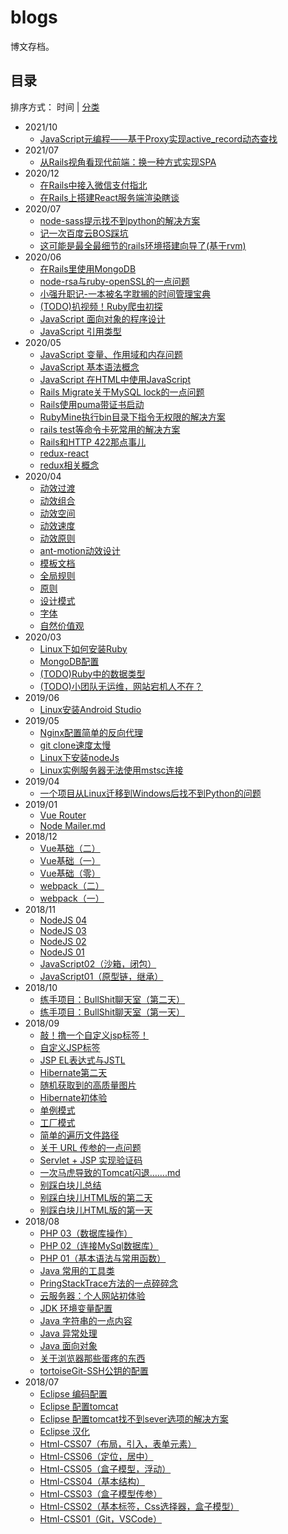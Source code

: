 # blogs
博文存档。

## 目录

排序方式： 时间 | [分类](./toc_by_category.md)

- 2021/10
    - [JavaScript元编程——基于Proxy实现active_record动态查找](./技术/编程语言/javascript/javascript元编程——基于Proxy实现active_record动态查找.md)
- 2021/07
    - [从Rails视角看现代前端：换一种方式实现SPA](/技术/框架学习/Rails/从Rails视角看现代前端——换一种方式实现SPA.md)
- 2020/12
    - [在Rails中接入微信支付指北](/技术/框架学习/Rails/在Rails中接入微信支付指北.md)
    - [在Rails上搭建React服务端渲染瞎谈](/技术/框架学习/Rails/在Rails上搭建React服务端渲染瞎谈.md)
- 2020/07
    - [node-sass提示找不到python的解决方案](./技术/踩坑记录/node-sass提示找不到python的解决方案.md)
    - [记一次百度云BOS踩坑](./技术/垃圾教程/记一次百度云BOS踩坑.md)
    - [这可能是最全最细节的rails环境搭建向导了(基于rvm)](./技术/框架学习/Rails/这可能是最全最细节的rails环境搭建向导了(基于rvm).md)
- 2020/06
    - [在Rails里使用MongoDB](/技术/框架学习/Rails/在Rails里使用MongoDB.md)
    - [node-rsa与ruby-openSSL的一点问题](./技术/编程语言/ruby/node-rsa与ruby-openSSL的一点问题.md)
    - [小强升职记-一本被名字耽搁的时间管理宝典](./杂文/小强升职记-一本被名字耽搁的时间管理宝典.md)
    - [(TODO)扒视频！Ruby爬虫初探](./技术/编程语言/ruby/扒视频！Ruby爬虫初探.md)
    - [JavaScript 面向对象的程序设计](./技术/编程语言/javascript/JavaScript-5-面向对象的程序设计.md)
    - [JavaScript 引用类型](./技术/编程语言/javascript/JavaScript-4-引用类型.md)
- 2020/05
    - [JavaScript 变量、作用域和内存问题](./技术/编程语言/javascript/JavaScript-3-变量、作用域和内存问题.md)
    - [JavaScript 基本语法概念](./技术/编程语言/javascript/JavaScript-2-基本语法概念.md)
    - [JavaScript 在HTML中使用JavaScript](./技术/编程语言/javascript/JavaScript-1-在HTML中使用JavaScript.md)
    - [Rails Migrate关于MySQL lock的一点问题](/技术/框架学习/Rails/Rails-Migrate关于MySQL-lock的一点问题.md)
    - [Rails使用puma带证书启动](/技术/框架学习/Rails/Rails使用puma带证书启动.md)
    - [RubyMine执行bin目录下指令无权限的解决方案](./技术/踩坑记录/RubyMine执行bin目录下指令无权限的解决方案.md)
    - [rails test等命令卡死常用的解决方案](/技术/框架学习/Rails/Rails-test等命令卡死常用的解决方案.md)
    - [Rails和HTTP 422那点事儿](/技术/框架学习/Rails/Rails和HTTP422那点事儿.md)
    - [redux-react](./技术/框架学习/React/redux-react.md)
    - [redux相关概念](./技术/框架学习/React/redux相关概念.md)
- 2020/04
    - [动效过渡](./设计/antd/动效过渡.md)
    - [动效组合](./设计/antd/动效组合.md)
    - [动效空间](./设计/antd/动效空间.md)
    - [动效速度](./设计/antd/动效速度.md)
    - [动效原则](./设计/antd/动效原则.md)
    - [ant-motion动效设计](./设计/antd/ant-motion动效设计.md)
    - [模板文档](./设计/antd/模板文档.md)
    - [全局规则](./设计/antd/全局规则.md)
    - [原则](./设计/antd/原则.md)
    - [设计模式](./设计/antd/设计模式.md)
    - [字体](./设计/antd/字体.md)
    - [自然价值观](./设计/antd/自然价值观.md)
- 2020/03
    - [Linux下如何安装Ruby](./技术/编程语言/ruby/Linux下如何安装Ruby.md)
    - [MongoDB配置](./技术/垃圾教程/MongoDB配置.md)
    - [(TODO)Ruby中的数据类型](./技术/编程语言/ruby/Ruby中的数据类型.md)
    - [(TODO)小团队无运维，网站宕机人不在？](./技术/垃圾教程/小团队无运维，网站宕机人不在？.md)
- 2019/06
    - [Linux安装Android Studio](./技术/踩坑记录/Linux安装android-studio.md)
- 2019/05
    - [Nginx配置简单的反向代理](./技术/垃圾教程/Nginx配置简单的反向代理.md)
    - [git clone速度太慢](./技术/踩坑记录/git-clone速度太慢.md)
    - [Linux下安装nodeJs](./技术/踩坑记录/Linux下安装nodeJs.md)
    - [Linux实例服务器无法使用mstsc连接](./技术/踩坑记录/Linux实例服务器无法使用mstsc连接.md)
- 2019/04
    - [一个项目从Linux迁移到Windows后找不到Python的问题](./技术/踩坑记录/项目从Linux迁移到Windows后找不到Python的问题.md)
- 2019/01
    - [Vue Router](./技术/一些旧的笔记存档/Vue-Router.md)
    - [Node Mailer.md](./技术/一些旧的笔记存档/nodemailer.md)
- 2018/12
    - [Vue基础（二）](./技术/一些旧的笔记存档/Vue基础（二）.md)
    - [Vue基础（一）](./技术/一些旧的笔记存档/Vue基础（一）.md)
    - [Vue基础（零）](./技术/一些旧的笔记存档/Vue基础（零）.md)
    - [webpack（二）](./技术/一些旧的笔记存档/webpack（二）.md)
    - [webpack（一）](./技术/一些旧的笔记存档/webpack（一）.md)
- 2018/11
    - [NodeJS 04](./技术/一些旧的笔记存档/Node-js（四）.md)
    - [NodeJS 03](./技术/一些旧的笔记存档/Node-Js（三）.md)
    - [NodeJS 02](./技术/一些旧的笔记存档/Node-Js（二）.md)
    - [NodeJS 01](./技术/一些旧的笔记存档/Node-Js（一）.md)
    - [JavaScript02（沙箱，闭包）](./技术/一些旧的笔记存档/JavaScript02（沙箱，闭包）.md)
    - [JavaScript01（原型链，继承）](./技术/一些旧的笔记存档/JavaScript01（原型链，继承）.md)
- 2018/10
    - [练手项目：BullShit聊天室（第二天）](./技术/无聊的很（做点小东西）/练手项目：BullShit聊天室（第二天）.md)
    - [练手项目：BullShit聊天室（第一天）](./技术/无聊的很（做点小东西）/练手项目：BullShit聊天室（第一天）.md)
- 2018/09
    - [敲！撸一个自定义jsp标签！](./技术/编程语言/java/敲！撸一个自定义jsp标签！.md)
    - [自定义JSP标签](./技术/编程语言/java/4.2.自定义JSP标签.md)
    - [JSP EL表达式与JSTL](./技术/编程语言/java/4.1.EL与JSTL.md)
    - [Hibernate第二天](./技术/编程语言/java/Hibernate第二天.md)
    - [随机获取到的高质量图片](./技术/垃圾教程/随机获取到的高质量图片.md)
    - [Hibernate初体验](./技术/编程语言/java/Hibernate初体验.md)
    - [单例模式](./技术/编程语言/java/设计模式（一）：单例模式.md)
    - [工厂模式](./技术/编程语言/java/设计模式（二）：工厂模式.md)
    - [简单的遍历文件路径](./技术/脑洞很大/简单的遍历文件路径.md)
    - [关于 URL 传参的一点问题](./技术/脑洞很大/关于Url传参的一点问题.md)
    - [Servlet  + JSP 实现验证码](./技术/脑洞很大/servlet+jsp实现验证码.md)
    - [一次马虎导致的Tomcat闪退…….md](./技术/踩坑记录/一次马虎导致的Tomcat闪退…….md)
    - [别踩白块儿总结](./技术/无聊的很（做点小东西）/别踩白块儿总结.md)
    - [别踩白块儿HTML版的第二天](./技术/无聊的很（做点小东西）/别踩白块儿HTML版的第二天.md)
    - [别踩白块儿HTML版的第一天](./技术/无聊的很（做点小东西）/别踩白块儿HTML版的第一天.md)
- 2018/08
    - [PHP 03（数据库操作）](./技术/一些旧的笔记存档/Php03（数据库操作）.md)
    - [PHP 02（连接MySql数据库）](./技术/一些旧的笔记存档/Php02（连接MySql数据库）.md)
    - [PHP 01（基本语法与常用函数）](./技术/一些旧的笔记存档/Php01（基本语法与常用函数）.md)
    - [Java 常用的工具类](./技术/编程语言/java/3.4.常用的工具类.md)
    - [PringStackTrace方法的一点碎碎念](./技术/踩坑记录/PringStackTrace方法的一点碎碎念.md)
    - [云服务器：个人网站初体验](./技术/垃圾教程/云服务器：个人网站初体验.md)
    - [JDK 环境变量配置](./技术/编程语言/java/2.环境变量篇.md)
    - [Java 字符串的一点内容](./技术/编程语言/java/3.3.字符串的一点内容.md)
    - [Java 异常处理](./技术/编程语言/java/3.2.异常处理.md)
    - [Java 面向对象](./技术/编程语言/java/3.1.面向对象.md)
    - [关于浏览器那些蛋疼的东西](./技术/脑洞很大/关于浏览器那些蛋疼的东西.md)
    - [tortoiseGit-SSH公钥的配置](./技术/垃圾教程/tortoiseGit-SSH公钥的配置.md)
- 2018/07
    - [Eclipse 编码配置](./技术/编程语言/java/1.3.编码配置.md)
    - [Eclipse 配置tomcat](./技术/编程语言/java/1.2.配置tomcat.md)
    - [Eclipse 配置tomcat找不到sever选项的解决方案](./技术/编程语言/java/1.2.1.配置tomcat找不到sever选项的解决方案.md)
    - [Eclipse 汉化](./技术/编程语言/java/1.1.汉化.md)
    - [Html-CSS07（布局，引入，表单元素）](./技术/一些旧的笔记存档/Html-CSS07（布局，引入，表单元素）.md)
    - [Html-CSS06（定位，居中）](./技术/一些旧的笔记存档/Html-CSS06（定位，居中）.md)
    - [Html-CSS05（盒子模型，浮动）](./技术/一些旧的笔记存档/Html-CSS05（盒子模型，浮动）.md)
    - [Html-CSS04（基本结构）](./技术/一些旧的笔记存档/Html-CSS04（基本结构）.md)
    - [Html-CSS03（盒子模型传参）](./技术/一些旧的笔记存档/Html-CSS03（盒子模型传参）.md)
    - [Html-CSS02（基本标签，Css选择器，盒子模型）](./技术/一些旧的笔记存档/Html-CSS02（基本标签，Css选择器，盒子模型）.md)
    - [Html-CSS01（Git，VSCode）](./技术/一些旧的笔记存档/Html-CSS01（Git，VSCode）.md)